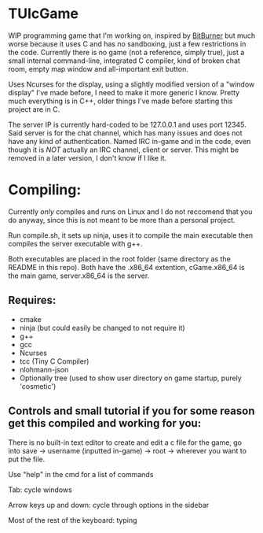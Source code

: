 # TUIcGame
WIP programming game that I'm working on, inspired by [BitBurner](https://github.com/bitburner-official/bitburner-src) but much worse because it uses C and has no sandboxing, just a few restrictions in the code. Currently there is no game (not a reference, simply true), just a small internal command-line, integrated C compiler, kind of broken chat room, empty map window and all-important exit button.

Uses Ncurses for the display, using a slightly modified version of a "window display" I've made before, I need to make it more generic I know. Pretty much everything is in C++, older things I've made before starting this project are in C.

The server IP is currently hard-coded to be 127.0.0.1 and uses port 12345. Said server is for the chat channel, which has many issues and does not have any kind of authentication. Named IRC in-game and in the code, even though it is *NOT* actually an IRC channel, client or server. This might be removed in a later version, I don't know if I like it.

# Compiling:
Currently *only* compiles and runs on Linux and I do not reccomend that you do anyway, since this is not meant to be more than a personal project.

Run compile.sh, it sets up ninja, uses it to compile the main executable then compiles the server executable with g++.

Both executables are placed in the root folder (same directory as the README in this repo). Both have the .x86_64 extention, cGame.x86_64 is the main game, server.x86_64 is the server.

## Requires:
- cmake
- ninja (but could easily be changed to not require it)
- g++
- gcc
- Ncurses
- tcc (Tiny C Compiler)
- nlohmann-json
- Optionally tree (used to show user directory on game startup, purely 'cosmetic')

## Controls and small tutorial if you for some reason get this compiled and working for you:
There is no built-in text editor to create and edit a c file for the game, go into save -> username (inputted in-game) -> root -> wherever you want to put the file.

Use "help" in the cmd for a list of commands

Tab: cycle windows

Arrow keys up and down: cycle through options in the sidebar

Most of the rest of the keyboard: typing